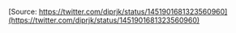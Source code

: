 [Source: https://twitter.com/diprjk/status/1451901681323560960](https://twitter.com/diprjk/status/1451901681323560960)